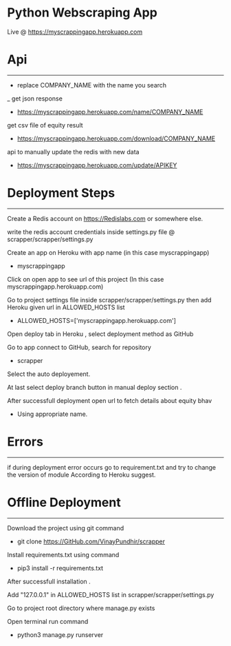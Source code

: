 # Python Webscraping App 

Live @ https://myscrappingapp.herokuapp.com




# Api
_________________________________________________
 * replace COMPANY_NAME with the name you search

 _ get json response

- https://myscrappingapp.herokuapp.com/name/COMPANY_NAME

 get csv file of equity result

- https://myscrappingapp.herokuapp.com/download/COMPANY_NAME

 api to manually update the redis with new data

- https://myscrappingapp.herokuapp.com/update/APIKEY

 


# Deployment Steps 
_______________________________

Create a Redis account on https://Redislabs.com or somewhere else.

write the redis account credentials inside settings.py file @ scrapper/scrapper/settings.py

Create an app on Heroku with app name (in this case myscrappingapp)
 
- myscrappingapp

Click on open app to see url of this project (In this case myscrappingapp.herokuapp.com)

Go to project settings file inside scrapper/scrapper/settings.py then add Heroku given url in ALLOWED_HOSTS list

- ALLOWED_HOSTS=['myscrappingapp.herokuapp.com']


Open  deploy tab in Heroku , select deployment method as GitHub

Go to app connect to GitHub, search for repository 
 
- scrapper

Select the auto deployement.

At last select deploy branch button  in manual deploy section .

After successfull deployment open url to fetch details about equity bhav 

- Using appropriate name.





# Errors
____________________________

if during deployment error occurs go to requirement.txt and try to change the version of module  According to Heroku suggest.





# Offline Deployment
______________________________
Download the project using git command
 
- git clone https://GitHub.com/VinayPundhir/scrapper

Install requirements.txt using command
 
- pip3 install -r requirements.txt



After successfull installation .

Add "127.0.0.1" in ALLOWED_HOSTS list in scrapper/scrapper/settings.py

Go to project root directory where manage.py exists

Open terminal run command
 
- python3 manage.py runserver 







 
